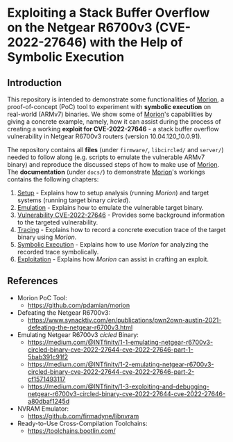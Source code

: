 # Exploiting a Stack Buffer Overflow on the Netgear R6700v3 (CVE-2022-27646) with the Help of Symbolic Execution
<!--TODO--------------------------------------------------------------------------------------------
--------------------------------------------------------------------------------------------------->
## Introduction
This repository is intended to demonstrate some functionalities of
[Morion](https://github.com/pdamian/morion), a proof-of-concept (PoC) tool to experiment with
**symbolic execution** on real-world (ARMv7) binaries. We show some of
[Morion](https://github.com/pdamian/morion)'s capabilities by giving a concrete example, namely, how
it can assist during the process of creating a working **exploit for CVE-2022-27646** - a stack
buffer overflow vulnerability in Netgear R6700v3 routers (version 10.04.120_10.0.91).

The repository contains all **files** (under `firmware/`, `libcircled/` and `server/`) needed to
follow along (e.g. scripts to emulate the vulnerable ARMv7 binary) and reproduce the discussed steps
of how to make use of [Morion](https://github.com/pdamian/morion). The **documentation**
(under `docs/`) to demonstrate [Morion](https://github.com/pdamian/morion)'s workings contains the
following chapters:
1. [Setup](docs/1_setup.md) - Explains how to setup analysis (running *Morion*) and target systems
    (running target binary *circled*).
2. [Emulation](docs/2_emulation.md) - Explains how to emulate the vulnerable target binary.
3. [Vulnerability CVE-2022-27646](docs/3_vulnerability.md) - Provides some background information to
    the targeted vulnerability.
4. [Tracing](docs/4_tracing.md) - Explains how to record a concrete execution trace of the target
    binary using *Morion*.
5. [Symbolic Execution](docs/5_symbex.md) - Explains how to use *Morion* for analyzing the recorded
     trace symbolically.
6. [Exploitation](docs/6_exploitation.md) - Explains how *Morion* can assist in crafting an exploit.
## References
- Morion PoC Tool:
  - https://github.com/pdamian/morion
- Defeating the Netgear R6700v3:
  - https://www.synacktiv.com/en/publications/pwn2own-austin-2021-defeating-the-netgear-r6700v3.html
- Emulating Netgear R6700v3 *cicled* Binary:
  - https://medium.com/@INTfinity/1-1-emulating-netgear-r6700v3-circled-binary-cve-2022-27644-cve-2022-27646-part-1-5bab391c91f2
  - https://medium.com/@INTfinity/1-2-emulating-netgear-r6700v3-circled-binary-cve-2022-27644-cve-2022-27646-part-2-cf1571493117
  - https://medium.com/@INTfinity/1-3-exploiting-and-debugging-netgear-r6700v3-circled-binary-cve-2022-27644-cve-2022-27646-a80dbaf1245d
- NVRAM Emulator:
  - https://github.com/firmadyne/libnvram
- Ready-to-Use Cross-Compilation Toolchains:
  - https://toolchains.bootlin.com/
